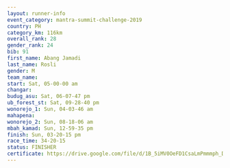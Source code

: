 ```yaml
---
layout: runner-info 
event_category: mantra-summit-challenge-2019 
country: PH
category_km: 116km 
overall_rank: 28
gender_rank: 24
bib: 91
first_name: Abang Jamadi
last_name: Rosli
gender: M
team_name: 
start: Sat, 05-00-00 am
changar: 
budug_asu: Sat, 06-07-47 pm
ub_forest_st: Sat, 09-28-40 pm
wonorejo_1: Sun, 04-03-46 am
mahapena: 
wonorejo_2: Sun, 08-18-06 am
mbah_kamad: Sun, 12-59-35 pm
finish: Sun, 03-20-15 pm
race_time: 34-20-15
status: FINISHER
certificate: https://drive.google.com/file/d/1B_5iMV0OeFD1CsaLmPmmmph_DtYWm3Ys/view?usp=sharing
---
```

